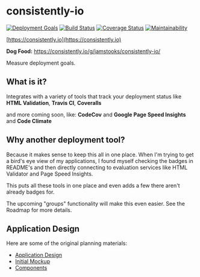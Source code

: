 # consistently-io

[![Deployment Goals](https://consistently.io/g/jamstooks/consistently-io/badge.svg?reset=1)](https://consistently.io/g/jamstooks/consistently-io/)
[![Build Status](https://travis-ci.org/jamstooks/consistently-io.svg?branch=master)](https://travis-ci.org/jamstooks/consistently-io)
[![Coverage Status](https://coveralls.io/repos/github/jamstooks/consistently-io/badge.svg?branch=master)](https://coveralls.io/github/jamstooks/consistently-io?branch=master)
[![Maintainability](https://api.codeclimate.com/v1/badges/8a7f09dd8b806366e45e/maintainability)](https://codeclimate.com/github/jamstooks/consistently-io-react/maintainability)

[https://consistently.io](https://consistently.io)

**Dog Food:** https://consistently.io/g/jamstooks/consistently-io/

Measure deployment goals.

## What is it?

Integrates with a variety of tools that track your deployment status like
**HTML Validation**, **Travis CI**, **Coveralls**

and more coming soon, like:
**CodeCov** and **Google Page Speed Insights** and **Code Climate**

## Why another deployment tool?

Because it makes sense to keep this all in one place. When I'm
trying to get a bird's eye view of my applications, I found myself
checking the badges in README's and then directly connecting to
evaluation services like HTML Validator and Page Speed Insights.

This puts all these tools in one place and even adds a few there
aren't already badges for.

The upcoming "groups" functionality will make this even easier.
See the Roadmap for more details.

## Application Design

Here are some of the original planning materials:

 - [Application Design](https://drive.google.com/open?id=1j5A7sRWo01cEPBzCiQV0zStm0fTBex545RI6AWtJt9Q)
 - [Initial Mockup](https://docs.google.com/presentation/d/1N-2qJb325pm6pOzqSwI1Kun0IzJX4w3EAW76_5VBz0I/edit?usp=sharing)
 - [Components](https://drive.google.com/open?id=1WLvdHkrl52es5qSziN3F6X9mmE_vhxKQ4ormf_mxpjA)
